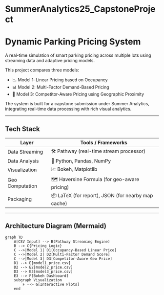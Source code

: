 # SummerAnalytics25_CapstoneProject

# Dynamic Parking Pricing System

A real-time simulation of smart parking pricing across multiple lots using streaming data and adaptive pricing models.

This project compares three models:

- 📉 Model 1: Linear Pricing based on Occupancy
- 📊 Model 2: Multi-Factor Demand-Based Pricing
- 📍 Model 3: Competitor-Aware Pricing using Geographic Proximity

The system is built for a capstone submission under Summer Analytics, integrating real-time data processing with rich visual analytics.

---

## Tech Stack

| Layer            | Tools / Frameworks                                  |
|------------------|-----------------------------------------------------|
| Data Streaming   | 🛠️ Pathway (real-time stream processor)              |
| Data Analysis    | 🐍 Python, Pandas, NumPy                             |
| Visualization    | 📈 Bokeh, Matplotlib                                 |
| Geo Computation  | 🗺️ Haversine Formula (for geo-aware pricing)         |
| Packaging        | 📦 LaTeX (for report), JSON (for nearby map cache)  |

---

## Architecture Diagram (Mermaid)

```mermaid
graph TD
    A[CSV Input] --> B(Pathway Streaming Engine)
    B --> C{Pricing Logic}
    C -->|Model 1| D1[Occupancy-Based Linear Price]
    C -->|Model 2| D2[Multi-Factor Demand Score]
    C -->|Model 3| D3[Competitor-Aware Geo Price]
    D1 --> E[model1_price.csv]
    D2 --> E2[model2_price.csv]
    D3 --> E3[model3_price.csv]
    E3 --> F[Bokeh Dashboard]
    subgraph Visualization
        F --> G[Interactive Plots]
    end
